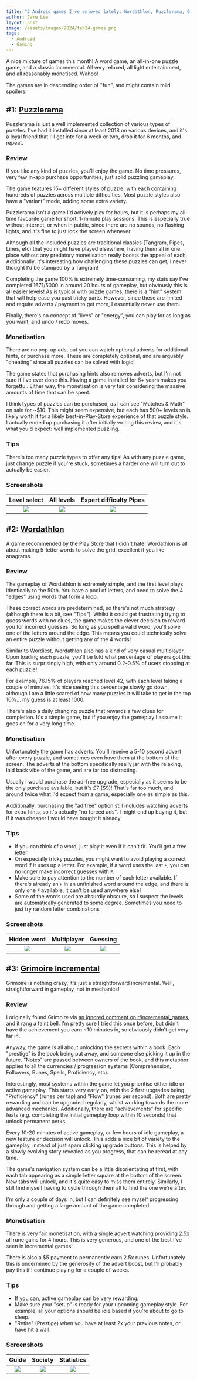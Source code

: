 ```yaml
---
title: "3 Android games I've enjoyed lately: Wordathlon, Puzzlerama, Grimoire 📲"
author: Jake Lee
layout: post
image: /assets/images/2024/feb24-games.png
tags:
  - Android
  - Gaming
---
```


A nice mixture of games this month! A word game, an all-in-one puzzle game, and a classic incremental. All very relaxed, all light entertainment, and all reasonably monetised. Wahoo!

The games are in descending order of "fun", and might contain mild spoilers:

## #1: [Puzzlerama](https://play.google.com/store/apps/details?id=com.leodesol.games.puzzlecollection)

Puzzlerama is just a well implemented collection of various types of puzzles. I've had it installed since at least 2018 on various devices, and it's a loyal friend that I'll get into for a week or two, drop it for 6 months, and repeat.

### Review

If you like any kind of puzzles, you'll enjoy the game. No time pressures, very few in-app purchase opportunities, just solid puzzling gameplay.

The game features 15+ different styles of puzzle, with each containing hundreds of puzzles across multiple difficulties. Most puzzle styles also have a "variant" mode, adding some extra variety.

Puzzlerama isn't a game I'd actively play for hours, but it is perhaps my all-time favourite game for short, 1-minute play sessions. This is especially true without internet, or when in public, since there are no sounds, no flashing lights, and it's fine to just lock the screen whenever.

Although all the included puzzles are traditional classics (Tangram, Pipes, Lines, etc) that you might have played elsewhere, having them all in one place without any predatory monetisation really boosts the appeal of each. Additionally, it's interesting how challenging these puzzles can get, I never thought I'd be stumped by a Tangram!

Completing the game 100% is extremely time-consuming, my stats say I've completed 1671/5000 in around 20 hours of gameplay, but obviously this is all easier levels! As is typical with puzzle games, there is a "hint" system that will help ease you past tricky parts. However, since these are limited and require adverts / payment to get more, I essentially never use them.

Finally, there's no concept of "lives" or "energy", you can play for as long as you want, and undo / redo moves.

### Monetisation

There are no pop-up ads, but you can watch optional adverts for additional hints, or purchase more. These are completely optional, and are arguably "cheating" since all puzzles can be solved with logic!

The game states that purchasing hints also removes adverts, but I'm not sure if I've ever done this. Having a game installed for 6+ years makes you forgetful. Either way, the monetisation is very fair considering the massive amounts of time that can be spent.

I think types of puzzles can be purchased, as I can see "Matches & Math" on sale for ~$10. This might seem expensive, but each has 500+ levels so is likely worth it for a likely best-in-Play-Store experience of that puzzle style. I actually ended up purchasing it after initially writing this review, and it's what you'd expect: well implemented puzzling.

### Tips

There's too many puzzle types to offer any tips! As with any puzzle game, just change puzzle if you're stuck, sometimes a harder one will turn out to actually be easier.

### Screenshots

|                                          Level select                                           |                                           All levels                                            |                                     Expert difficulty Pipes                                     |
| :---------------------------------------------------------------------------------------------: | :---------------------------------------------------------------------------------------------: | :---------------------------------------------------------------------------------------------: |
| [![](/assets/images/2024/jan24-puzzle-1-thumbnail.jpg)](/assets/images/2024/jan24-puzzle-1.jpg) | [![](/assets/images/2024/jan24-puzzle-2-thumbnail.jpg)](/assets/images/2024/jan24-puzzle-2.jpg) | [![](/assets/images/2024/jan24-puzzle-3-thumbnail.jpg)](/assets/images/2024/jan24-puzzle-3.jpg) |

## #2: [Wordathlon](https://play.google.com/store/apps/details?id=com.legenbearygames.wordathlon.word.matrix.puzzle)

A game recommended by the Play Store that I didn't hate! Wordathlon is all about making 5-letter words to solve the grid, excellent if you like anagrams.

### Review

The gameplay of Wordathlon is extremely simple, and the first level plays identically to the 50th. You have a pool of letters, and need to solve the 4 "edges" using words that form a loop.

These correct words are predetermined, so there's not much strategy (although there is a bit, see "Tips"). Whilst it could get frustrating trying to guess words with no clues, the game makes the clever decision to reward you for incorrect guesses. So long as you spell a valid word, you'll solve one of the letters around the edge. This means you could technically solve an entire puzzle without getting any of the 4 words!

Similar to [Wordiest](https://play.google.com/store/apps/details?id=com.concreterose.wordiest), Wordathlon also has a kind of very casual multiplayer. Upon loading each puzzle, you'll be told what percentage of players got this far. This is surprisingly high, with only around 0.2-0.5% of users stopping at each puzzle!

For example, 76.15% of players reached level 42, with each level taking a couple of minutes. It's nice seeing this percentage slowly go down, although I am a little scared of how many puzzles it will take to get in the top 10%... my guess is at least 1000.

There's also a daily changing puzzle that rewards a few clues for completion. It's a simple game, but if you enjoy the gameplay I assume it goes on for a very long time.

### Monetisation

Unfortunately the game has adverts. You'll receive a 5-10 second advert after every puzzle, and sometimes even have them at the bottom of the screen. The adverts at the bottom specifically really jar with the relaxing, laid back vibe of the game, and are far too distracting.

Usually I would purchase the ad-free upgrade, especially as it seems to be the only purchase available, but it's £7 ($9)! That's far too much, and around twice what I'd expect from a game, especially one as simple as this.

Additionally, purchasing the "ad free" option still includes watching adverts for extra hints, so it's actually "no forced ads". I might end up buying it, but if it was cheaper I would have bought it already.

### Tips

- If you can think of a word, just play it even if it can't fit. You'll get a free letter.
- On especially tricky puzzles, you might want to avoid playing a correct word if it uses up a letter. For example, if a word uses the last `F`, you can no longer make incorrect guesses with `F`.
- Make sure to pay attention to the number of each letter available. If there's already an `F` in an unfinished word around the edge, and there is only one `F` available, it can't be used anywhere else!
- Some of the words used are absurdly obscure, so I suspect the levels are automatically generated to some degree. Sometimes you need to just try random letter combinations

### Screenshots

|                                         Hidden word                                         |                                         Multiplayer                                         |                                          Guessing                                           |
| :-----------------------------------------------------------------------------------------: | :-----------------------------------------------------------------------------------------: | :-----------------------------------------------------------------------------------------: |
| [![](/assets/images/2024/jan24-word-1-thumbnail.jpg)](/assets/images/2024/jan24-word-1.jpg) | [![](/assets/images/2024/jan24-word-2-thumbnail.jpg)](/assets/images/2024/jan24-word-2.jpg) | [![](/assets/images/2024/jan24-word-3-thumbnail.jpg)](/assets/images/2024/jan24-word-3.jpg) |

## #3: [Grimoire Incremental](https://play.google.com/store/apps/details?id=com.legenbearygames.wordathlon.word.matrix.puzzle)

Grimoire is nothing crazy, it's just a straightforward incremental. Well, straightforward in gameplay, not in mechanics!

### Review

I originally found Grimoire via [an ignored comment on r/incremental_games](https://www.reddit.com/r/incremental_games/comments/1adp7rz/what_games_are_you_playing_this_week_game/kowm0o1/), and it rang a faint bell. I'm pretty sure I tried this once before, but didn't have the achievement you earn ~10 minutes in, so obviously didn't get very far in.

Anyway, the game is all about unlocking the secrets within a book. Each "prestige" is the book being put away, and someone else picking it up in the future. "Notes" are passed between owners of the book, and this metaphor applies to all the currencies / progression systems (Comprehension, Followers, Runes, Spells, Proficiency, etc).

Interestingly, most systems within the game let you prioritise either idle or active gameplay. This starts very early on, with the 2 first upgrades being "Proficiency" (runes per tap) and "Flow" (runes per second). Both are pretty rewarding and can be upgraded regularly, whilst working towards the more advanced mechanics. Additionally, there are "achievements" for specific feats (e.g. completing the initial gameplay loop within 10 seconds) that unlock permanent perks.

Every 10-20 minutes of active gameplay, or few hours of idle gameplay, a new feature or decision will unlock. This adds a nice bit of variety to the gameplay, instead of just spam clicking upgrade buttons. This is helped by a slowly evolving story revealed as you progress, that can be reread at any time.

The game's navigation system can be a little disorientating at first, with each tab appearing as a simple letter square at the bottom of the screen. New tabs will unlock, and it's quite easy to miss them entirely. Similarly, I still find myself having to cycle through them all to find the one we're after.

I'm only a couple of days in, but I can definitely see myself progressing through and getting a large amount of the game completed.

### Monetisation

There is very fair monetisation, with a single advert watching providing 2.5x all rune gains for 4 hours. This is very generous, and one of the best I've seen in incremental games!

There is also a $5 payment to permanently earn 2.5x runes. Unfortunately this is undermined by the generosity of the advert boost, but I'll probably pay this if I continue playing for a couple of weeks.

### Tips

- If you can, active gameplay can be very rewarding.
- Make sure your "setup" is ready for your upcoming gameplay style. For example, all your options should be idle based if you're about to go to sleep.
- "Retire" (Prestige) when you have at least 2x your previous notes, or have hit a wall.

### Screenshots

|                                                Guide                                                |                                               Society                                               |                                             Statistics                                              |
| :-------------------------------------------------------------------------------------------------: | :-------------------------------------------------------------------------------------------------: | :-------------------------------------------------------------------------------------------------: |
| [![](/assets/images/2024/jan24-grimoire-1-thumbnail.jpg)](/assets/images/2024/jan24-grimoire-1.jpg) | [![](/assets/images/2024/jan24-grimoire-2-thumbnail.jpg)](/assets/images/2024/jan24-grimoire-2.jpg) | [![](/assets/images/2024/jan24-grimoire-3-thumbnail.jpg)](/assets/images/2024/jan24-grimoire-3.jpg) |
